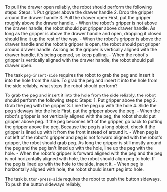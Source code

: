 

To pull the drawer open reliably, the robot should perform the following steps:
    Steps:  1. Put gripper above the drawer handle  2. Drop the gripper around the drawer handle  3. Pull the drawer open
    First, put the gripper roughly above the drawer handle.
    - When the robot's gripper is not above the drawer handle, the robot should put gripper above drawer handle.
    As long as the gripper is above the drawer handle and open, dropping it closed should line it up the rest of the way.
    - When the robot's gripper is above the drawer handle and the robot's gripper is open, the robot should put gripper around drawer handle.
    As long as the gripper is vertically aligned with the drawer handle, it's being opened, so keep pulling.
    - When the robot's gripper is vertically aligned with the drawer handle, the robot should pull drawer open.

The task `peg-insert-side` requires the robot to grab the peg and insert it into the hole from the side.
To grab the peg and insert it into the hole from the side reliably, what steps the robot should perform?

To grab the peg and insert it into the hole from the side reliably, the robot should perform the following steps:
    Steps:  1. Put gripper above the peg  2. Grab the peg with the gripper  3. Line the peg up with the hole  4. Slide the peg sideways into the hole
    First, put the gripper above the peg.
    - When the robot's gripper is not vertically aligned with the peg, the robot should put gripper above peg.
    If the peg becomes left of the gripper, go back to putting the gripper above the peg. Because the peg is a long object, check if the gripper is lined up with it from the front instead of around it.
    - When peg is not left of the robot's gripper and peg is not forward aligned with the robot's gripper, the robot should grab peg.
    As long the gripper is still mostly around the peg and the peg isn't lined up with the hole, line up the peg with the hole.
    - When the robot's gripper is forward aligned with the peg and the peg is not horizontally aligned with hole, the robot should align peg to hole.
    If the peg is lined up with the hole to the side, insert it.
    - When peg is horizontally aligned with hole, the robot should insert peg into hole.

The task `button-press-side` requires the robot to push the button sideways.
To push the button sideways reliably,
